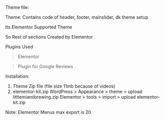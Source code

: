 Theme file:

Theme: Contains code of header, footer, mainslider, dk theme setup 

Its Elementor Supported Theme

So Rest of sections Created by Elementor

Plugins Used

> Elementor 

> Plugin for Google Reviews


Installation:

1. Theme Zip file  (file size 11mb because of videos)
2. elementor-kit.zip
WordPress > Appearance > theme > upload littlemiamibrewing.zip
Elementor > tools > import > upload elementor-kit.zip

Note: Elementor Menus max export is 20

